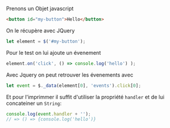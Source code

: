 

Prenons un Objet javascript

~~~html
<button id="my-button">Hello</button>
~~~

On le récupère avec JQuery

~~~javascript
let element = $('#my-button');
~~~

Pour le test on lui ajoute un évenement

~~~javascript
element.on('click', () => console.log('hello') );
~~~

Avec Jquery on peut retrouver les évenements avec

~~~javascript
let event = $._data(element[0], 'events').click[0];
~~~

Et pour l'imprimmer il suffit d'utiliser la propriété `handler` et de lui concateiner un `String`:

~~~javascript
console.log(event.handler + '');
// => () => {console.log('hello')}
~~~

